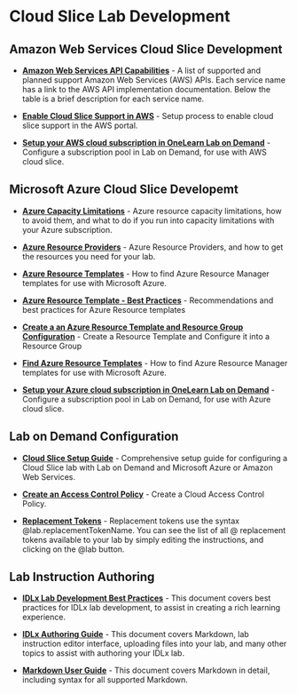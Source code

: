 # Cloud Slice Lab Development

## Amazon Web Services Cloud Slice Development

* [**Amazon Web Services API Capabilities**](../../lod/aws-capabilities.md) - A list of supported and planned support Amazon Web Services (AWS) APIs. Each service name has a link to the AWS API implementation documentation. Below the table is a brief description for each service name. 

* [**Enable Cloud Slice Support in AWS**](/guides/cloud-slice/aws/aws-cloud-slice-setup.md) - Setup process to enable cloud slice support in the AWS portal.

* [**Setup your AWS cloud subscription in OneLearn Lab on Demand**](/guides/cloud-slice/aws/aws-setup-cloud-sub-pool-in-lod.md) - Configure a subscription pool in Lab on Demand, for use with AWS cloud slice. 

## Microsoft Azure Cloud Slice Developemt

* [**Azure Capacity Limitations**](../guides/cloud-slice/microsoft-azure/azure-capacity-limitations.md) - Azure resource capacity limitations, how to avoid them, and what to do if you run into capacity limitations with your Azure subscription.

* [**Azure Resource Providers**](../guides/cloud-slice/microsoft-azure/azure-resource-providers.md) - Azure Resource Providers, and how to get the resources you need for your lab.

* [**Azure Resource Templates**](../guides/cloud-slice/microsoft-azure/cloud-slice-find-resource-templates.md) - How to find Azure Resource Manager templates for use with Microsoft Azure.

* [**Azure Resource Template - Best Practices**](../lod/feature-focus/cloud-resource-templates/recommendations-and-best-practices.md) - Recommendations and best practices for Azure Resource templates

* [**Create a an Azure Resource Template and Resource Group Configuration**](/lod/create-a-resource-template-and-configure-it-into-a-resource-group.md) - Create a Resource Template and Configure it into a Resource Group

* [**Find Azure Resource Templates**](/guides/cloud-slice/microsoft-azure/cloud-slice-find-resource-templates.md) - How to find Azure Resource Manager templates for use with Microsoft Azure.

* [**Setup your Azure cloud subscription in OneLearn Lab on Demand**](/guides/cloud-slice/microsoft-azure/azure-setup-cloud-sub-pool-in-lod.md) - Configure a subscription pool in Lab on Demand, for use with Azure cloud slice. 

## Lab on Demand Configuration

* [**Cloud Slice Setup Guide**](/guides/cloud-slice/cloud-slice.md) - Comprehensive setup guide for configuring a Cloud Slice lab with Lab on Demand and Microsoft Azure or Amazon Web Services.

* [**Create an Access Control Policy**](../lod/create-a-restriction-policy.md) - Create a Cloud Access Control Policy.

* [**Replacement Tokens**](../lod/feature-focus/cloud-resource-templates/replacement-tokens.md) - Replacement tokens use the syntax &commat;lab.replacementTokenName. You can see the list of all &commat; replacement tokens available to your lab by simply editing the instructions, and clicking on the &commat;lab button.

## Lab Instruction Authoring

- [**IDLx Lab Development Best Practices**](../lod/idlx-development-best-practices.md) - This document covers best practices for IDLx lab development, to assist in creating a rich learning experience.

- [**IDLx Authoring Guide**](../guides/idl2/idlv2-authoring-guide-and-best-practice.md) - This document covers Markdown, lab instruction editor interface, uploading files into your lab, and many other topics to assist with authoring your IDLx lab.

- [**Markdown User Guide**](../guides/idl2/markdown-user-guide.md) - This document covers Markdown in detail, including syntax for all supported Markdown.

